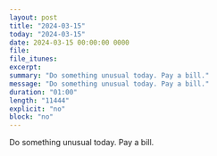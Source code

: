 ```yaml
---
layout: post
title: "2024-03-15"
today: "2024-03-15"
date: 2024-03-15 00:00:00 0000
file:
file_itunes:
excerpt:
summary: "Do something unusual today. Pay a bill."
message: "Do something unusual today. Pay a bill."
duration: "01:00"
length: "11444"
explicit: "no"
block: "no"
---
```

Do something unusual today. Pay a bill.

